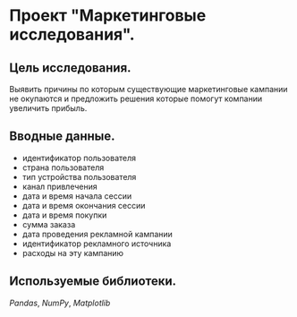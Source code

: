 # Проект "Маркетинговые исследования". #


## Цель исследования. ##  

 Выявить причины по которым существующие маркетинговые кампании не окупаются и предложить решения которые помогут компании увеличить прибыль.
     
## Вводные данные. ##

- идентификатор пользователя
- страна пользователя
- тип устройства пользователя
- канал привлечения
- дата и время начала сессии
- дата и время окончания сессии
- дата и время покупки
- сумма заказа
- дата проведения рекламной кампании
- идентификатор рекламного источника
- расходы на эту кампанию

## Используемые библиотеки. ##

*Pandas*, *NumPy*, *Matplotlib*
